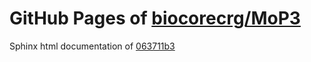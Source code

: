 GitHub Pages of [biocorecrg/MoP3](https://github.com/biocorecrg/MoP3.git)
===
Sphinx html documentation of [063711b3](https://github.com/biocorecrg/MoP3/tree/063711b344baf172c2a60ac8c4175e037373e170)
